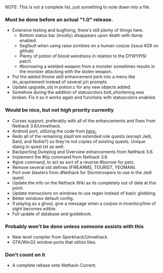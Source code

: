 NOTE: This is not a complete list, just something to note down into a file.

### Must be done before an actual "1.0" release.
* Extensive testing and bugfixing, there's still plenty of things here.
    * Bottom status bar (mostly) disappears upon death with dump enabled.
    * Segfault when using raise zombies on a human corpse (issue #29 on github)
    * Plenty of potion of blood weirdness in relation to the DYWYPISI patch.
    * #borrowing a wielded weapon from a monster sometimes results in the monster attacking with the stolen weapon.
* Put the added throne skill enhancement perk into a menu like do_acquirement instead of several y/n prompts.
* Update upgrade_obj in potion.c for any new objects added.
* Somehow during the addition of statuscolors botl_shortening was broken.  Fix it so it works again and functions with statuscolors enabled.

### Would be nice, but not high priority currently
* Curses support, preferably with all of the enhancements and fixes from Nethack 3.6/Unnethack.
* Android port, utilizing the code from [here.](https://github.com/gurrhack/SlashEM-Android/)
* Redo all of the remaining slash'em extended role quests (except Jedi, Bard, and Noble?) so they're not copies of existing quests.  Unique dialog in quest.txt as well.
* Backporting Dumplog and Overview enhancements from NetHack 3.6.
* Implement the #tip command from Nethack 3.6.
* #give command, to act as sort of a reverse #borrow for pets.
* Remove several old defines (FIREARMS, TOURIST, YEOMAN).
* Port over blasters from dNethack for Stormtroopers to use in the Jedi quest.
* Update the info on the Nethack Wiki as its completely out of date at this point.
* Update menucolors on windows to use regex instead of basic globbing.
* Better windows default config.
* If playing as a ghoul, give a message when a corpse in inventory/line of sight becomes edible.
* Full update of database and guidebook.

### Probably won't be done unless someone assists with this
* New level compiler from Sporkhack/Unnethack.
* GTK/Win32 window ports that utilize tiles.

### Don't count on it
* A complete rebase onto Nethack-Current.
